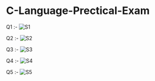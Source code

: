 # C-Language-Prectical-Exam

Q1 :- 
![S1](https://github.com/user-attachments/assets/b5e23233-b247-4831-91f2-2bd24966f84c)

Q2 :- 
![S2](https://github.com/user-attachments/assets/7c9b8311-651f-40c0-aa6a-55ec57c23246)

Q3 :- 
![S3](https://github.com/user-attachments/assets/802f31a2-229c-4b93-b0e1-9f3fb1295884)

Q4 :- 
![S4](https://github.com/user-attachments/assets/a34b4c80-8eaf-46eb-997d-da11cfaae264)

Q5 :- 
![S5](https://github.com/user-attachments/assets/c47583bb-2cc9-4186-b464-1dd971d13034)

